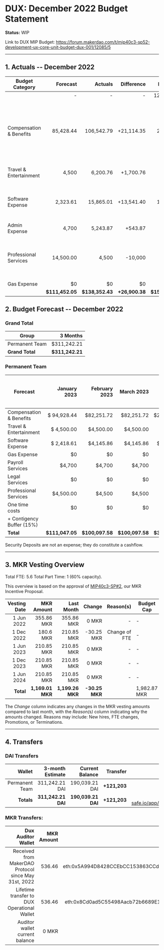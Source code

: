 # DUX: December 2022 Budget Statement

**Status:** WIP

Link to DUX MIP Budget: https://forum.makerdao.com/t/mip40c3-sp52-development-ux-core-unit-budget-dux-001/12085/5

---

## 1. Actuals -- December 2022

| Budget Category           |  Forecast |  Actuals |  Difference |  Payments |                  Comment |
| --------------------------| -----------: | --------------: | --------------: | -----------: | --------------------------------------------------------------: |
|                              |         - |          - |          - | 125,839.51 |                                                                             |
| Compensation & Benefits      | 85,428.44 | 106,542.79 | +21,114.35 | 21,645.00  | Temporary member was paid for the month plus one month in advance. Originally forecasted as Professional Services.       |
| Travel & Entertainment       | 4,500     | 6,200.76   | +1,700.76  |         -  | High acommodation costs. |
| Software Expense             | 2,323.61  | 15,865.01  | +13,541.40 | 11,700.00  | Alchemy has been billed. Also: Figma, Frontend Masters and Bitwarden. |
| Admin Expense                | 4,700     |  5,243.87  | +543.87    |         -  |                 - |
| Professional Services        | 14,500.00 | 4,500      | -10,000    |         -  | Temporary member compensation originally forecasted under this category. |
| Gas Expense                  |        $0 |         $0 |         $0 |        $0  |        - |
|                        |**$111,452.05**|**$138,352.43**|**+26,900.38**|**$159,184.51**|                                    - |

## 2. Budget Forecast -- December 2022

### Grand Total

| Group           |     3 Months |
| --------------- | -----------: |
| Permanent Team  |     $311,242.21 |
| **Grand Total** | **$311,242.21** |

### Permanent Team

| Forecast                      | January 2023 | February 2023 | March 2023 | 3-month Total | MIP Quarterly Budget CAP | MIP Quarterly Budget CAP from Feb 1st |
| ----------------------------- | -------------: | -----------: | ------------: | ------------: | -----------------------: | -----------------------: |
| Compensation & Benefits      | $ 94,928.44     | $82,251.72   | $82,251.72    | $259,431.88  | $275,000 | $313,755 |
| Travel & Entertainment       | $ 4,500.00          | $4,500.00    | $4,500.00     | $13,500       | $13,500  | $13,500 |
| Software Expense             | $ 2,418.61       | $4,145.86    | $4,145.86     | $10,710.33    | $27,000  | $21,600 |
| Gas Expense                  | $0              | $0           | $0            | $0            | $3,000   | $3,000 |
| Payroll Services                | $4,700          | $4,700       | $4,700        | $14,100       | $19,500  | $19,500 |
| Legal Services               | $0              | $0           | $0            | $0            | $16,500  | $0 |
| Professional Services        | $4,500.00      | $4,500       | $4,500        | $13,500       | $45,000  | $22,500 |
| One time costs               | $0              | $0           | $0            | $0            | $21,000  | $0 |
| + Contigency Buffer (15%)    |                 |              |               |               | $63,075  | $9,000 |
| **Total**                    | **$111,047.05** | **$100,097.58** | **$100,097.58** | **$311,242.21** | **$483,575** | **$402,855** |

Security Deposits are not an expense; they do constitute a cashflow.

---

## 3. MKR Vesting Overview

Total FTE: 5.6 Total Part Time: 1 (60% capacity).

This overview is based on the approval of [MIP40c3-SP#2](https://forum.makerdao.com/t/mip40c3-sp27-development-ux-core-unit-mkr-budget-dux-001/9777), our MKR Incentive Proposal.

| Vesting Date |       MKR Amount |       Last Month |    Change | Reason(s) | Budget Cap   | MKR Actuals |
| -----------: | ---------------: | ---------------: | --------: | --------: | ------------ | ----------- |
|   1 Jun 2022 |       355.86 MKR |       355.86 MKR |     0 MKR |         - | -            | 355.86      |
|  1 Dec 2022 |       180.6 MKR |       210.85 MKR |     -30.25 MKR |         Change of FTE | -            | 180.6           |
|   1 Jun 2023 |       210.85 MKR |       210.85 MKR |     0 MKR |         - | -            | -           |
|  1 Dec 2023 |       210.85 MKR |       210.85 MKR |     0 MKR |         - | -            | -           |
|   1 Jun 2024 |       210.85 MKR |       210.85 MKR |     0 MKR |         - | -            | -           |
|    **Total** | **1,169.01 MKR** | **1,199.26 MKR** | **-30.25 MKR** |           | 1,982.87 MKR | 536.46      |

The _Change_ column indicates any changes in the MKR vesting amounts compared to last month, with the _Reason(s)_ column indicating why the amounts changed. Reasons may include: New hires, FTE changes, Promotions, or Terminations.

---

## 4. Transfers

### DAI Transfers

|         Wallet | 3-month Estimate |    Current Balance |        Transfer |                                                                                                                    Multi-sig Address |
| -------------: | ---------------: | -----------------: | --------------: | -----------------------------------------------------------------------------------------------------------------------------------: |
| Permanent Team |      311,242.21 DAI |     190,039.21 DAI | **+121,203** | [0x8Cd0ad5C55498Aacb72b6689E1da5A284C69c0C7](https://gnosis-safe.io/app/#/safes/0x8Cd0ad5C55498Aacb72b6689E1da5A284C69c0C7/balances) |
|     **Totals** |  **311,242.21 DAI** | **190,039.21 DAI** | **+121,203** |https://gnosis-safe.io/app/eth:0x8Cd0ad5C55498Aacb72b6689E1da5A284C69c0C7/balances                                                                                                                                      |

### MKR Transfers:


|                                   Dux Auditor Wallet | MKR Amount |                              Multi-sig address |
| ---------------------------------------------------: | ---------: | ---------------------------------------------: |
| Received from MakerDAO Protocol since May 31st, 2022 |     536.46 | eth:0x5A994D8428CCEbCC153863CCdA9D2Be6352f89ad |
|          Lifetime transfer to DUX Operational Wallet |     536.46 | eth:0x8Cd0ad5C55498Aacb72b6689E1da5A284C69c0C7 |
|                       Auditor wallet current balance |      0 MKR |                                                |

